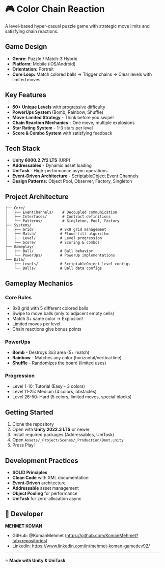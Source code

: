 # 🎮 Color Chain Reaction

A level-based hyper-casual puzzle game with strategic move limits and satisfying chain reactions.

## Game Design

- **Genre:** Puzzle / Match-3 Hybrid
- **Platform:** Mobile (iOS/Android)
- **Orientation:** Portrait
- **Core Loop:** Match colored balls → Trigger chains → Clear levels with limited moves

## Key Features

- **50+ Unique Levels** with progressive difficulty
- **PowerUps System** (Bomb, Rainbow, Shuffle)
- **Move-Limited Strategy** - Think before you swipe!
- **Chain Reaction Mechanics** - One move, multiple explosions
- **Star Rating System** - 1-3 stars per level
- **Score & Combo System** with satisfying feedback

## Tech Stack

- **Unity 6000.2.7f2 LTS** (URP)
- **Addressables** - Dynamic asset loading
- **UniTask** - High-performance async operations
- **Event-Driven Architecture** - ScriptableObject Event Channels
- **Design Patterns:** Object Pool, Observer, Factory, Singleton

## Project Architecture
```
├── Core/
│   ├── EventChannels/    # Decoupled communication
│   ├── Interfaces/       # Contract definitions
│   └── Patterns/         # Singleton, Pool, Factory
├── Systems/
│   ├── Grid/            # 8x8 grid management
│   ├── Match/           # Flood-fill algorithm
│   ├── Level/           # Level progression
│   └── Score/           # Scoring & combos
├── Gameplay/
│   ├── Ball/            # Ball behavior
│   └── PowerUps/        # PowerUp implementations
└── Data/
    ├── Levels/          # ScriptableObject level configs
    └── Balls/           # Ball data configs
```

## Gameplay Mechanics

### Core Rules
- 8x8 grid with 5 different colored balls
- Swipe to move balls (only to adjacent empty cells)
- Match 3+ same color → Explosion!
- Limited moves per level
- Chain reactions give bonus points

### PowerUps
- **Bomb** - Destroys 3x3 area (5+ match)
- **Rainbow** - Matches any color (horizontal/vertical line)
- **Shuffle** - Randomizes the board (limited uses)

### Progression
- Level 1-10: Tutorial (Easy - 3 colors)
- Level 11-25: Medium (4 colors, obstacles)
- Level 26-50: Hard (5 colors, limited moves, special blocks)

## Getting Started

1. Clone the repository
2. Open with **Unity 2022.3 LTS** or newer
3. Install required packages (Addressables, UniTask)
4. Open `Assets/_Project/Scenes/_Production/Boot.unity`
5. Press Play!

## Development Practices

- **SOLID Principles**
- **Clean Code** with XML documentation
- **Event-Driven** architecture
- **Addressable** asset management
- **Object Pooling** for performance
- **UniTask** for zero-allocation async

## 👤 Developer

**MEHMET KOMAN**
- GitHub: @KomanMehmet (https://github.com/KomanMehmet?tab=repositories)
- LinkedIn: https://www.linkedin.com/in/mehmet-koman-gamedev92/

---

⭐ **Made with Unity & UniTask**

